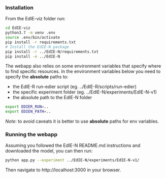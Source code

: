 ### Installation

From the EdIE-viz folder run:
```bash
cd EdIE-viz
python3.7 -m venv .env
source .env/bin/activate
pip install -r requirements.txt
# Install the EdIE-N package
pip install -r ../EdIE-N/requirements.txt
pip install -e ../EdIE-N
```

The webapp also relies on some environment variables that specify where to find specific resources.
In the environment variables below you need to specify the **absolute** paths to:

* the EdIE-R run-edier script (eg. ../EdIE-R/scripts/run-edier)
* the specific experiment folder (eg. ../EdIE-N/experiments/EdIE-N-v1)
* the absolute path to the EdIE-N folder

```bash
export EDIER_RUN=..
export EDIEN_PATH=..
```

*Note*: to avoid caveats it is better to use **absolute** paths for env variables.

### Running the webapp

Assuming you followed the EdIE-N README.md instructions and downloaded the model, you can then run:
```bash
python app.py --experiment ../EdIE-N/experiments/EdIE-N-v1/
```

Then navigate to http://localhost:3000 in your browser.
